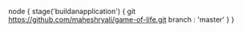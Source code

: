 node {
    stage('buildanapplication') {
        git https://github.com/maheshryali/game-of-life.git 
        branch : 'master'
    }
}